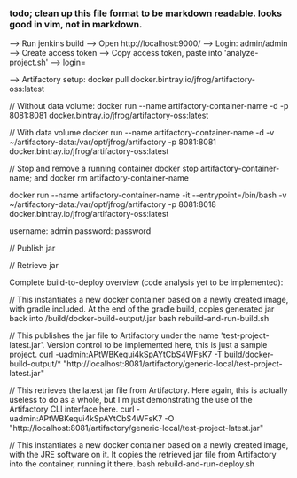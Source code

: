 ### todo; clean up this file format to be markdown readable. looks good in vim, not in markdown.

--> Run jenkins build
--> Open http://localhost:9000/
--> Login: admin/admin
--> Create access token
--> Copy access token, paste into 'analyze-project.sh' --> login=<token>


--> Artifactory setup:
docker pull docker.bintray.io/jfrog/artifactory-oss:latest

// Without data volume:
docker run --name artifactory-container-name -d -p 8081:8081 docker.bintray.io/jfrog/artifactory-oss:latest

// With data volume
docker run --name artifactory-container-name -d -v ~/artifactory-data:/var/opt/jfrog/artifactory -p 8081:8081 docker.bintray.io/jfrog/artifactory-oss:latest

// Stop and remove a running container
docker stop artifactory-container-name; and docker rm artifactory-container-name

docker run --name artifactory-container-name -it --entrypoint=/bin/bash -v ~/artifactory-data:/var/opt/jfrog/artifactory -p 8081:8018 docker.bintray.io/jfrog/artifactory-oss:latest

username: admin
password: password

// Publish jar


// Retrieve jar





Complete build-to-deploy overview (code analysis yet to be implemented):

// This instantiates a new docker container based on a newly created image, with gradle included. At the end of the gradle build, copies generated jar back into <rootprojectdir>/build/docker-build-output/<jarname>.jar
bash rebuild-and-run-build.sh

// This publishes the jar file to Artifactory under the name 'test-project-latest.jar'. Version control to be implemented here, this is just a sample project.
curl -uadmin:APtWBKequi4kSpAYtCbS4WFsK7 -T build/docker-build-output/* "http://localhost:8081/artifactory/generic-local/test-project-latest.jar"

// This retrieves the latest jar file from Artifactory. Here again, this is actually useless to do as a whole, but I'm just demonstrating the use of the Artifactory CLI interface here.
curl -uadmin:APtWBKequi4kSpAYtCbS4WFsK7 -O "http://localhost:8081/artifactory/generic-local/test-project-latest.jar"

// This instantiates a new docker container based on a newly created image, with the JRE software on it. It copies the retrieved jar file from Artifactory into the container, running it there.
bash rebuild-and-run-deploy.sh
